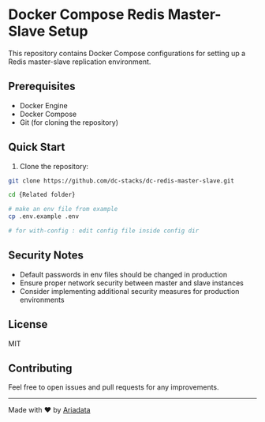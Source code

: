 # Docker Compose Redis Master-Slave Setup

This repository contains Docker Compose configurations for setting up a Redis master-slave replication environment.

## Prerequisites
* Docker Engine
* Docker Compose
* Git (for cloning the repository)

## Quick Start
1. Clone the repository:
```bash
git clone https://github.com/dc-stacks/dc-redis-master-slave.git

cd {Related folder}

# make an env file from example
cp .env.example .env

# for with-config : edit config file inside config dir 
```

## Security Notes
* Default passwords in env files should be changed in production
* Ensure proper network security between master and slave instances
* Consider implementing additional security measures for production environments

## License
MIT

## Contributing
Feel free to open issues and pull requests for any improvements.

---
Made with ❤️ by [Ariadata](https://github.com/ariadata)